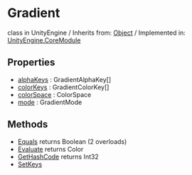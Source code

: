 # Gradient
class in UnityEngine
 / Inherits from: <a href="https://docs.unity3d.com/6000.1/Documentation/ScriptReference/Object.html">Object</a> / Implemented in: <a href="https://docs.unity3d.com/6000.1/Documentation/ScriptReference/UnityEngine.CoreModule.html">UnityEngine.CoreModule</a>

## Properties
- <a href="https://docs.unity3d.com/6000.1/Documentation/ScriptReference/Gradient-alphaKeys.html">alphaKeys</a> : GradientAlphaKey[]
- <a href="https://docs.unity3d.com/6000.1/Documentation/ScriptReference/Gradient-colorKeys.html">colorKeys</a> : GradientColorKey[]
- <a href="https://docs.unity3d.com/6000.1/Documentation/ScriptReference/Gradient-colorSpace.html">colorSpace</a> : ColorSpace
- <a href="https://docs.unity3d.com/6000.1/Documentation/ScriptReference/Gradient-mode.html">mode</a> : GradientMode

## Methods
- <a href="https://docs.unity3d.com/6000.1/Documentation/ScriptReference/Gradient.Equals.html">Equals</a> returns Boolean (2 overloads)
- <a href="https://docs.unity3d.com/6000.1/Documentation/ScriptReference/Gradient.Evaluate.html">Evaluate</a> returns Color
- <a href="https://docs.unity3d.com/6000.1/Documentation/ScriptReference/Gradient.GetHashCode.html">GetHashCode</a> returns Int32
- <a href="https://docs.unity3d.com/6000.1/Documentation/ScriptReference/Gradient.SetKeys.html">SetKeys</a>
